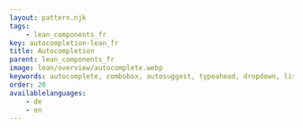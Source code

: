 ```yaml
---
layout: pattern.njk
tags: 
    - lean_components_fr
key: autocompletion-lean_fr
title: Autocompletion
parent: lean_components_fr
image: lean/overview/autocomplete.webp
keywords: autocomplete, combobox, autosuggest, typeahead, dropdown, listbox
order: 20
availablelanguages: 
    - de
    - en
---
```


